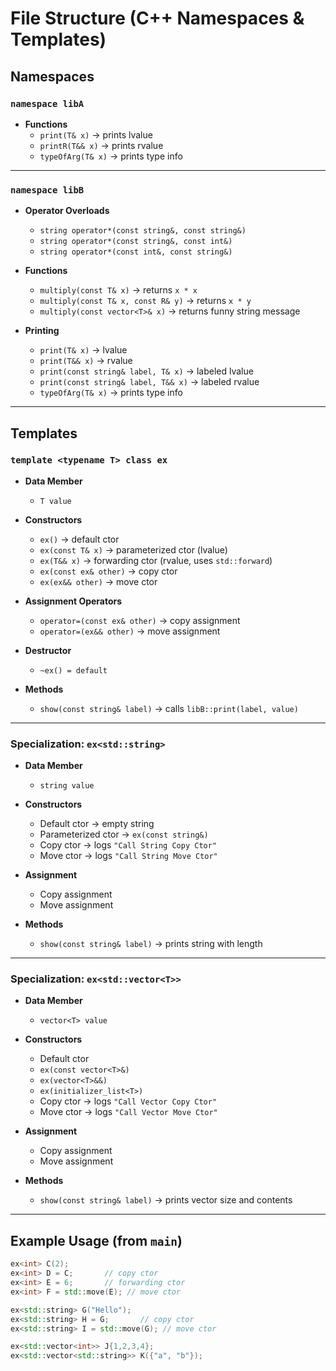 # File Structure (C++ Namespaces & Templates)

## Namespaces

### `namespace libA`
- **Functions**
  - `print(T& x)` → prints lvalue
  - `printR(T&& x)` → prints rvalue
  - `typeOfArg(T& x)` → prints type info

---

### `namespace libB`
- **Operator Overloads**
  - `string operator*(const string&, const string&)`
  - `string operator*(const string&, const int&)`
  - `string operator*(const int&, const string&)`

- **Functions**
  - `multiply(const T& x)` → returns `x * x`
  - `multiply(const T& x, const R& y)` → returns `x * y`
  - `multiply(const vector<T>& x)` → returns funny string message

- **Printing**
  - `print(T& x)` → lvalue
  - `print(T&& x)` → rvalue
  - `print(const string& label, T& x)` → labeled lvalue
  - `print(const string& label, T&& x)` → labeled rvalue
  - `typeOfArg(T& x)` → prints type info

---

## Templates

### `template <typename T> class ex`
- **Data Member**
  - `T value`

- **Constructors**
  - `ex()` → default ctor
  - `ex(const T& x)` → parameterized ctor (lvalue)
  - `ex(T&& x)` → forwarding ctor (rvalue, uses `std::forward`)
  - `ex(const ex& other)` → copy ctor
  - `ex(ex&& other)` → move ctor

- **Assignment Operators**
  - `operator=(const ex& other)` → copy assignment
  - `operator=(ex&& other)` → move assignment

- **Destructor**
  - `~ex() = default`

- **Methods**
  - `show(const string& label)` → calls `libB::print(label, value)`

---

### Specialization: `ex<std::string>`
- **Data Member**
  - `string value`

- **Constructors**
  - Default ctor → empty string
  - Parameterized ctor → `ex(const string&)`
  - Copy ctor → logs `"Call String Copy Ctor"`
  - Move ctor → logs `"Call String Move Ctor"`

- **Assignment**
  - Copy assignment
  - Move assignment

- **Methods**
  - `show(const string& label)` → prints string with length

---

### Specialization: `ex<std::vector<T>>`
- **Data Member**
  - `vector<T> value`

- **Constructors**
  - Default ctor
  - `ex(const vector<T>&)`
  - `ex(vector<T>&&)`
  - `ex(initializer_list<T>)`
  - Copy ctor → logs `"Call Vector Copy Ctor"`
  - Move ctor → logs `"Call Vector Move Ctor"`

- **Assignment**
  - Copy assignment
  - Move assignment

- **Methods**
  - `show(const string& label)` → prints vector size and contents

---

## Example Usage (from `main`)
```cpp
ex<int> C(2);
ex<int> D = C;       // copy ctor
ex<int> E = 6;       // forwarding ctor
ex<int> F = std::move(E); // move ctor

ex<std::string> G("Hello");
ex<std::string> H = G;       // copy ctor
ex<std::string> I = std::move(G); // move ctor

ex<std::vector<int>> J{1,2,3,4};
ex<std::vector<std::string>> K({"a", "b"});
```
